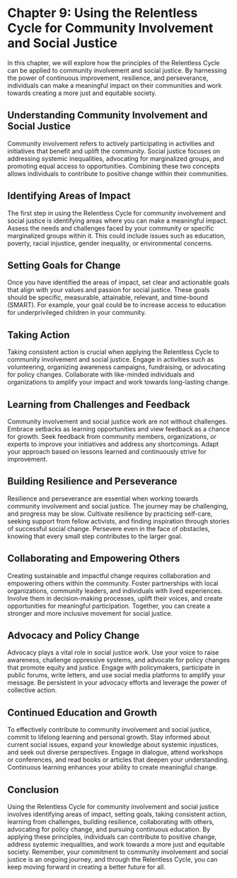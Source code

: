 Chapter 9: Using the Relentless Cycle for Community Involvement and Social Justice
==================================================================================

In this chapter, we will explore how the principles of the Relentless Cycle can be applied to community involvement and social justice. By harnessing the power of continuous improvement, resilience, and perseverance, individuals can make a meaningful impact on their communities and work towards creating a more just and equitable society.

**Understanding Community Involvement and Social Justice**
----------------------------------------------------------

Community involvement refers to actively participating in activities and initiatives that benefit and uplift the community. Social justice focuses on addressing systemic inequalities, advocating for marginalized groups, and promoting equal access to opportunities. Combining these two concepts allows individuals to contribute to positive change within their communities.

**Identifying Areas of Impact**
-------------------------------

The first step in using the Relentless Cycle for community involvement and social justice is identifying areas where you can make a meaningful impact. Assess the needs and challenges faced by your community or specific marginalized groups within it. This could include issues such as education, poverty, racial injustice, gender inequality, or environmental concerns.

**Setting Goals for Change**
----------------------------

Once you have identified the areas of impact, set clear and actionable goals that align with your values and passion for social justice. These goals should be specific, measurable, attainable, relevant, and time-bound (SMART). For example, your goal could be to increase access to education for underprivileged children in your community.

**Taking Action**
-----------------

Taking consistent action is crucial when applying the Relentless Cycle to community involvement and social justice. Engage in activities such as volunteering, organizing awareness campaigns, fundraising, or advocating for policy changes. Collaborate with like-minded individuals and organizations to amplify your impact and work towards long-lasting change.

**Learning from Challenges and Feedback**
-----------------------------------------

Community involvement and social justice work are not without challenges. Embrace setbacks as learning opportunities and view feedback as a chance for growth. Seek feedback from community members, organizations, or experts to improve your initiatives and address any shortcomings. Adapt your approach based on lessons learned and continuously strive for improvement.

**Building Resilience and Perseverance**
----------------------------------------

Resilience and perseverance are essential when working towards community involvement and social justice. The journey may be challenging, and progress may be slow. Cultivate resilience by practicing self-care, seeking support from fellow activists, and finding inspiration through stories of successful social change. Persevere even in the face of obstacles, knowing that every small step contributes to the larger goal.

**Collaborating and Empowering Others**
---------------------------------------

Creating sustainable and impactful change requires collaboration and empowering others within the community. Foster partnerships with local organizations, community leaders, and individuals with lived experiences. Involve them in decision-making processes, uplift their voices, and create opportunities for meaningful participation. Together, you can create a stronger and more inclusive movement for social justice.

**Advocacy and Policy Change**
------------------------------

Advocacy plays a vital role in social justice work. Use your voice to raise awareness, challenge oppressive systems, and advocate for policy changes that promote equity and justice. Engage with policymakers, participate in public forums, write letters, and use social media platforms to amplify your message. Be persistent in your advocacy efforts and leverage the power of collective action.

**Continued Education and Growth**
----------------------------------

To effectively contribute to community involvement and social justice, commit to lifelong learning and personal growth. Stay informed about current social issues, expand your knowledge about systemic injustices, and seek out diverse perspectives. Engage in dialogue, attend workshops or conferences, and read books or articles that deepen your understanding. Continuous learning enhances your ability to create meaningful change.

**Conclusion**
--------------

Using the Relentless Cycle for community involvement and social justice involves identifying areas of impact, setting goals, taking consistent action, learning from challenges, building resilience, collaborating with others, advocating for policy change, and pursuing continuous education. By applying these principles, individuals can contribute to positive change, address systemic inequalities, and work towards a more just and equitable society. Remember, your commitment to community involvement and social justice is an ongoing journey, and through the Relentless Cycle, you can keep moving forward in creating a better future for all.
